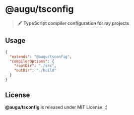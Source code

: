 # @augu/tsconfig
> 🖋️ **TypeScript compiler configuration for my projects**

## Usage
```json
{
  "extends": "@augu/tsconfig",
  "compilerOptions": {
    "rootDir": "./src",
    "outDir": "./build"
  }
}
```

## License
**@augu/tsconfig** is released under MIT License. :)
